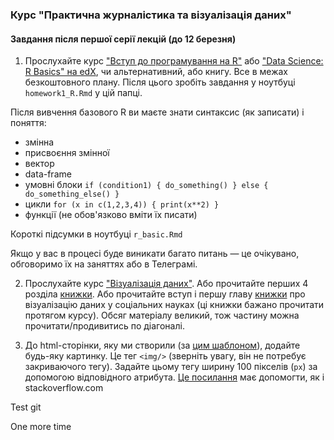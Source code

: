 ### Курс "Практична журналістика та візуалізація даних"
#### Завдання після першої серії лекцій (до 12 березня)

1. Прослухайте курс ["Вступ до програмування на R"](https://www.datacamp.com/courses/free-introduction-to-r) або ["Data Science: R Basics" на edX](https://courses.edx.org/courses/course-v1:HarvardX+PH125.1x+1T2020/course/), чи альтернативний, або книгу. Все в межах безкоштовного плану. Після цього зробіть завдання у ноутбуці `homework1_R.Rmd` у цій папці.

Після вивчення базового R ви маєте знати синтаксис (як записати) і поняття:
- змінна
- присвоєння змінної
- вектор
- data-frame
- умовні блоки `if (condition1) { do_something() } else { do_something_else() }`
- цикли `for (x in c(1,2,3,4)) { print(x**2) }`
- функції (не обов'язково вміти їх писати)

Короткі підсумки в ноутбуці `r_basic.Rmd`

Якщо у вас в процесі буде виникати багато питань — це очікувано, обговоримо їх на заняттях або в Телеграмі.

2. Прослухайте курс ["Візуалізація даних"](https://courses.prometheus.org.ua/courses/IRF/DV101/2016_T3/about). Або прочитайте перших 4 розділа [книжки](https://serialmentor.com/dataviz/). Або прочитайте вступ і першу главу [книжки](http://socviz.co/) про візуалізацію даних у соціальних науках (ці книжки бажано прочитати протягом курсу). Обсяг матеріалу великий, тож частину можна прочитати/продивитись по діагоналі.

3. До html-сторінки, яку ми створили (за [цим шаблоном](https://www.w3schools.com/html/)), додайте будь-яку картинку. Це тег `<img/>` (зверніть увагу, він не потребує закриваючого тегу). Задайте цьому тегу ширину 100 пікселів (`px`) за допомогою відповідного атрибута. [Це посилання](https://www.w3schools.com/tags/att_img_width.asp) має допомогти, як і stackoverflow.com 


Test git

One more time

 



 
 
 
 
 
 
 
 
 
 
